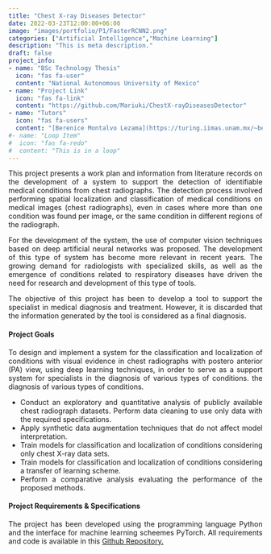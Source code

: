 ```yaml
---
title: "Chest X-ray Diseases Detector"
date: 2022-03-23T12:00:00+06:00
image: "images/portfolio/P1/FasterRCNN2.png"
categories: ["Artificial Intelligence","Machine Learning"]
description: "This is meta description."
draft: false
project_info:
- name: "BSc Technology Thesis"
  icon: "fas fa-user"
  content: "National Autonomous University of Mexico"
- name: "Project Link"
  icon: "fas fa-link"
  content: "https://github.com/Mariuki/ChestX-rayDiseasesDetector"
- name: "Tutors"
  icon: "fas fa-users"
  content: "[Berenice Montalvo Lezama](https://turing.iimas.unam.mx/~bereml/) & [Ricardo Montalvo Lezama](https://turing.iimas.unam.mx/~ricardoml/)"
#- name: "Loop Item"
#  icon: "fas fa-redo"
#  content: "This is in a loop"
---
```

<div style="text-align: justify">

This project presents a work plan and information from literature records on the development of a system to support the detection of identifiable medical conditions from chest radiographs. The detection process involved performing spatial localization and classification of medical conditions on medical images (chest radiographs), even in cases where more than one condition was found per image, or the same condition in different regions of the radiograph.

For the development of the system, the use of computer vision techniques based on deep artificial neural networks was proposed. The development of this type of system has become more relevant in recent years. The growing demand for radiologists with specialized skills, as well as the emergence of conditions related to respiratory diseases have driven the need for research and development of this type of tools.

The objective of this project has been to develop a tool to support the specialist in medical diagnosis and treatment. However, it is discarded that the information generated by the tool is considered as a final diagnosis.

#### Project Goals

To design and implement a system for the classification and localization of conditions with visual evidence in chest radiographs with postero anterior (PA) view, using deep learning techniques, in order to serve as a support system for specialists in the diagnosis of various types of conditions. the diagnosis of various types of conditions.

- Conduct an exploratory and quantitative analysis of publicly available chest radiograph datasets.
Perform data cleaning to use only data with the required specifications.
- Apply synthetic data augmentation techniques that do not affect model interpretation.
- Train models for classification and localization of conditions considering only chest X-ray data sets.
- Train models for classification and localization of conditions considering a transfer of learning scheme.
- Perform a comparative analysis evaluating the performance of the proposed methods.


#### Project Requirements & Specifications

The project has been developed using the programming language Python and the interface for machine learning scheemes PyTorch. All requirements and code is available in this [Github Repository.](https://github.com/Mariuki/ChestX-rayDiseasesDetector)
</div>
